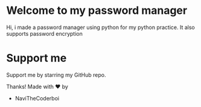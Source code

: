 # Welcome to my password manager
Hi, i made a password manager using python for my python practice.
It also supports password encryption

# Support me
Support me by starring my GitHub repo.

Thanks!
Made with ❤️ by 
- NaviTheCoderboi
